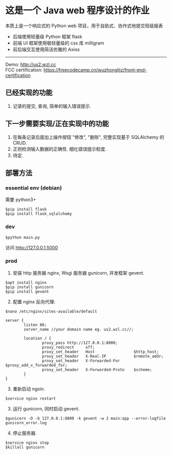 # 这是一个 Java web 程序设计的作业
本质上是一个响应式的 Python web 项目，用于自助式、协作式地提交班级报表
- 后端使用轻量级 Python 框架 flask
- 前端 UI 框架使用极轻量级的 css 库 milligram
- 前后端交互使用简洁优雅的 Axios
- - -
Demo: http://us2.wzl.cc  
FCC certification: https://freecodecamp.cn/wuzhonglijz/front-end-certification  

## 已经实现的功能
1. 记录的提交, 查询, 简单的输入错误提示.  

## 下一步需要实现/正在实现中的功能
1. 在每条记录后面加上操作按钮 "修改", "删除", 完整实现基于 SQLAlchemy 的CRUD.
2. 正则检测输入数据的正确性. 细化错误提示粒度.
3. 待定.
    
## 部署方法
### essential env (debian)
需要 python3+
```
$pip install flask  
$pip install flask_sqlalchemy
```

### dev
```
$python main.py
```
访问 http://127.0.0.1:5000

### prod
1. 安装 http 服务器 nginx, Wsgi 服务器 gunicorn, 并发框架 gevent.
```
$apt install nginx
$pip install gunicorn
$pip install gevent
```

2. 配置 nginx 反向代理:  

```$nano /etc/nginx/sites-available/default```
```
server {
        listen 80;
        server_name //your domain name eg. us2.wzl.cc//;

        location / {
                proxy_pass http://127.0.0.1:8000;
                proxy_redirect     off;
                proxy_set_header   Host                 $http_host;
                proxy_set_header   X-Real-IP            $remote_addr;
                proxy_set_header   X-Forwarded-For      $proxy_add_x_forwarded_for;
                proxy_set_header   X-Forwarded-Proto    $scheme;
        }
}
```
3. 重新启动 ngxin.
```
$service nginx restart
```
3. 运行 gunicorn, 同时启动 gevent.
```
$gunicorn -D -b 127.0.0.1:8000 -k gevent -w 2 main:app --error-logfile gunicorn_error.log
```
4. 停止服务器.
```
$service nginx stop
$killall gunicorn
```
